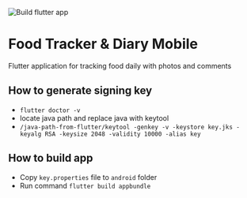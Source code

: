 ![Build flutter app](https://github.com/mkazinauskas/food-tracker-mobile/workflows/Build%20flutter%20app/badge.svg)

# Food Tracker & Diary Mobile

Flutter application for tracking food daily with photos and comments

## How to generate signing key
* `flutter doctor -v`
* locate java path and replace java with keytool
* `/java-path-from-flutter/keytool -genkey -v -keystore key.jks -keyalg RSA -keysize 2048 -validity 10000 -alias key`

## How to build app
* Copy `key.properties` file to `android` folder
* Run command `flutter build appbundle`
